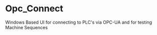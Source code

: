 # Opc_Connect
Windows Based UI for connecting to PLC's via OPC-UA and for testing Machine Sequences
